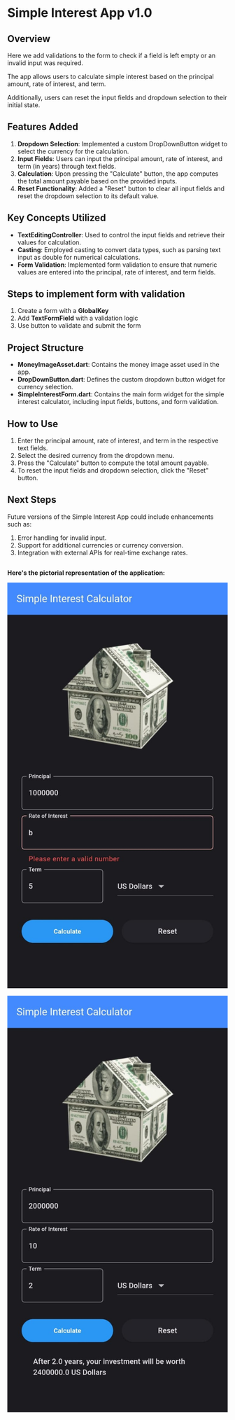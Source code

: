 # Simple Interest App v1.0

## Overview

Here we add validations to the form to check if a field is left empty or an invalid input was required.

The app allows users to calculate simple interest based on the principal amount, rate of interest, and term. 

Additionally, users can reset the input fields and dropdown selection to their initial state.

## Features Added
1. **Dropdown Selection**: Implemented a custom DropDownButton widget to select the currency for the calculation.
2. **Input Fields**: Users can input the principal amount, rate of interest, and term (in years) through text fields.
3. **Calculation**: Upon pressing the "Calculate" button, the app computes the total amount payable based on the provided inputs.
4. **Reset Functionality**: Added a "Reset" button to clear all input fields and reset the dropdown selection to its default value.

## Key Concepts Utilized
* **TextEditingController**: Used to control the input fields and retrieve their values for calculation.
* **Casting**: Employed casting to convert data types, such as parsing text input as double for numerical calculations.
* **Form Validation**: Implemented form validation to ensure that numeric values are entered into the principal, rate of interest, and term fields.

## Steps to implement form with validation
1. Create a form with a **GlobalKey**
2. Add **TextFormField** with a validation logic
3. Use button to validate and submit the form

## Project Structure
* **MoneyImageAsset.dart**: Contains the money image asset used in the app.
* **DropDownButton.dart**: Defines the custom dropdown button widget for currency selection.
* **SimpleInterestForm.dart**: Contains the main form widget for the simple interest calculator, including input fields, buttons, and form validation.

## How to Use
1. Enter the principal amount, rate of interest, and term in the respective text fields.
2. Select the desired currency from the dropdown menu.
3. Press the "Calculate" button to compute the total amount payable.
4. To reset the input fields and dropdown selection, click the "Reset" button.

## Next Steps
Future versions of the Simple Interest App could include enhancements such as:

1. Error handling for invalid input.
2. Support for additional currencies or currency conversion.
3. Integration with external APIs for real-time exchange rates.

##
**Here's the pictorial representation of the application:**

![A screen](<WhatsApp Image 2024-04-18 at 13.19.37_a954205d.jpg>)

![A screen](<WhatsApp Image 2024-04-18 at 13.32.31_89ed555b.jpg>)